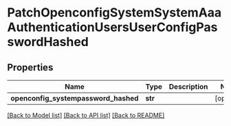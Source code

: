 # PatchOpenconfigSystemSystemAaaAuthenticationUsersUserConfigPasswordHashed

## Properties
Name | Type | Description | Notes
------------ | ------------- | ------------- | -------------
**openconfig_systempassword_hashed** | **str** |  | [optional] 

[[Back to Model list]](../README.md#documentation-for-models) [[Back to API list]](../README.md#documentation-for-api-endpoints) [[Back to README]](../README.md)


